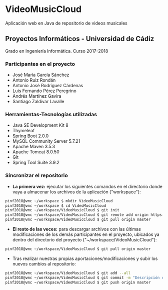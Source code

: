 # VideoMusicCloud
Aplicación web en Java de repositorio de videos musicales


## Proyectos Informáticos - Universidad de Cádiz
Grado en Ingenierı́a Informática. Curso 2017-2018


### Participantes en el proyecto

- José María García Sánchez
- Antonio Ruiz Rondán
- Antonio José Rodríguez Cárdenas
- Luis Fernando Pérez Peregrino
- Andrés Martínez Gavira
- Santiago Zaldívar Lavalle


### Herramientas-Tecnologías utilizadas

- Java SE Development Kit 8
- Thymeleaf
- Spring Boot 2.0.0
- MySQL Community Server 5.7.21
- Apache Maven 3.5.3
- Apache Tomcat 8.0.50
- Git
- Spring Tool Suite 3.9.2


### Sincronizar el repositorio

- **La primera vez:** ejecutar los siguientes comandos en el directorio donde vaya a almacenar los archivos de la aplicación ("workspace"):

```sh
pinf2018@vmc ~/workspace $ mkdir VideoMusicCloud
pinf2018@vmc ~/workspace $ cd VideoMusicCloud
pinf2018@vmc ~/workspace/VideoMusicCloud $ git init
pinf2018@vmc ~/workspace/VideoMusicCloud $ git remote add origin https://github.com/toninoes/VideoMusicCloud.git
pinf2018@vmc ~/workspace/VideoMusicCloud $ git pull origin master
```

- **El resto de las veces:** para descargar archivos con las últimas modificaciones de los demás participantes en el proyecto, ubicados ya dentro del directorio del proyecto ("~/workspace/VideoMusicCloud"):

```sh
pinf2018@vmc ~/workspace/VideoMusicCloud $ git pull origin master
```

- Tras realizar nuestras propias aportaciones/modificaciones y subir los nuevos cambios al repositorio:

```sh
pinf2018@vmc ~/workspace/VideoMusicCloud $ git add --all
pinf2018@vmc ~/workspace/VideoMusicCloud $ git commit -m "Descripción de nuestras aportaciones/modificaciones en el proyecto"
pinf2018@vmc ~/workspace/VideoMusicCloud $ git push origin master
```
